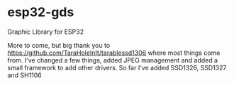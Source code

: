 # esp32-gds
Graphic Library for ESP32

More to come, but big thank you to https://github.com/TaraHoleInIt/tarablessd1306 where most things come from.
I've changed a few things, added JPEG management and added a small framework to add other drivers.
So far I've added SSD1326, SSD1327 and SH1106
